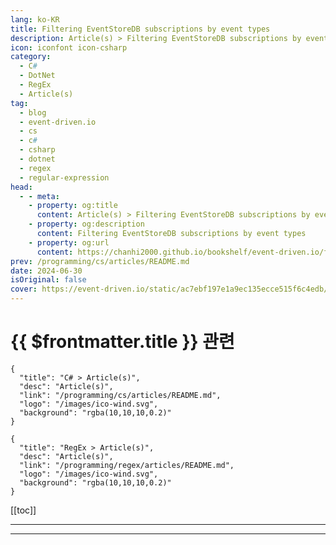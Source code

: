 ```yaml
---
lang: ko-KR
title: Filtering EventStoreDB subscriptions by event types
description: Article(s) > Filtering EventStoreDB subscriptions by event types
icon: iconfont icon-csharp
category: 
  - C#
  - DotNet
  - RegEx
  - Article(s)
tag: 
  - blog
  - event-driven.io
  - cs
  - c#
  - csharp
  - dotnet
  - regex
  - regular-expression
head:
  - - meta:
    - property: og:title
      content: Article(s) > Filtering EventStoreDB subscriptions by event types
    - property: og:description
      content: Filtering EventStoreDB subscriptions by event types
    - property: og:url
      content: https://chanhi2000.github.io/bookshelf/event-driven.io/filtering-eventstoredb-subscriptions-by-event-types.html
prev: /programming/cs/articles/README.md
date: 2024-06-30
isOriginal: false
cover: https://event-driven.io/static/ac7ebf197e1a9ec135ecce515f6c4edb/a331c/2024-06-30-cover.png
---
```


# {{ $frontmatter.title }} 관련

```component VPCard
{
  "title": "C# > Article(s)",
  "desc": "Article(s)",
  "link": "/programming/cs/articles/README.md",
  "logo": "/images/ico-wind.svg",
  "background": "rgba(10,10,10,0.2)"
}
```

```component VPCard
{
  "title": "RegEx > Article(s)",
  "desc": "Article(s)",
  "link": "/programming/regex/articles/README.md",
  "logo": "/images/ico-wind.svg",
  "background": "rgba(10,10,10,0.2)"
}
```

[[toc]]

---

<SiteInfo
  name="Filtering EventStoreDB subscriptions by event types - Event-Driven.io"
  desc="Filtering EventStoreDB subscriptions by event types"
  url="https://event-driven.io/en/filtering_eventstoredb_subscriptions_by_event_types/"
  logo="/assets/image/event-driven.io/favicon.jfif"
  preview="https://event-driven.io/static/ac7ebf197e1a9ec135ecce515f6c4edb/a331c/2024-06-30-cover.png"/>

<!-- TODO: 작성 -->

---

<TagLinks />